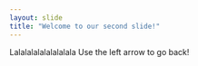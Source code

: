 ```yaml
---
layout: slide
title: "Welcome to our second slide!"
---
```

Lalalalalalalalalala
Use the left arrow to go back!
